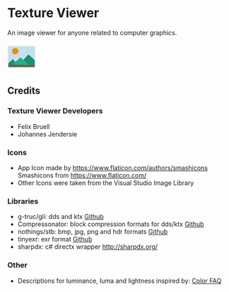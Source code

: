 # Texture Viewer 

An image viewer for anyone related to computer graphics.

![](app.png)

## Credits

### Texture Viewer Developers
- Felix Bruell
- Johannes Jendersie

### Icons
- App Icon made by https://www.flaticon.com/authors/smashicons Smashicons from https://www.flaticon.com/
- Other Icons were taken from the Visual Studio Image Library

### Libraries
- g-truc/gli: dds and ktx [Github](https://github.com/g-truc/gli)
- Compressonator: block compression formats for dds/ktx [Github](https://github.com/GPUOpen-Tools/Compressonator)
- nothings/stb: bmp, jpg, png and hdr formats [Github](https://github.com/nothings/stb)
- tinyexr: exr format [Github](https://github.com/syoyo/tinyexr)
- sharpdx: c# directx wrapper http://sharpdx.org/

### Other
- Descriptions for luminance, luma and lightness inspired by: [Color FAQ](http://homepages.inf.ed.ac.uk/rbf/CVonline/LOCAL_COPIES/POYNTON1/ColorFAQ.html)

